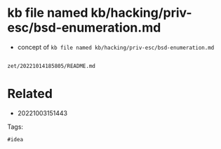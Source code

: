 # kb file named kb/hacking/priv-esc/bsd-enumeration.md

- concept of `kb file named kb/hacking/priv-esc/bsd-enumeration.md`

```
```

` zet/20221014185805/README.md `

# Related

- 20221003151443

Tags:

    #idea
